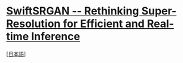 # [SwiftSRGAN -- Rethinking Super-Resolution for Efficient and Real-time Inference](https://arxiv.org/abs/2111.14320)

[[日本語]](./README_ja.md)
